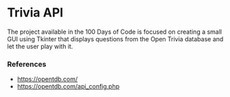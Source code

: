 # Trivia API

The project available in the 100 Days of Code is focused on creating a small GUI using Tkinter that displays questions from the Open Trivia database and let the user play with it.

### References

- https://opentdb.com/
- https://opentdb.com/api_config.php
